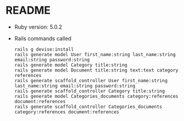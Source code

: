 # README

* Ruby version: 5.0.2

* Rails commands called

      rails g devise:install
      rails generate model User first_name:string last_name:string email:string password:string
      rails generate model Category title:string
      rails generate model Document title:string text:text category references
      rails generate scaffold_controller User first_name:string last_name:string email:string password:string
      rails generate scaffold_controller Category title:string
      rails generate model Categories_documents category:references document:references
      rails generate scaffold_controller Categories_documents category:references document:references
